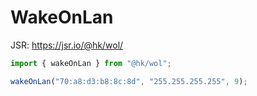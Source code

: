 # WakeOnLan

JSR: https://jsr.io/@hk/wol/

```ts
import { wakeOnLan } from "@hk/wol";

wakeOnLan("70:a8:d3:b8:8c:8d", "255.255.255.255", 9);
```
